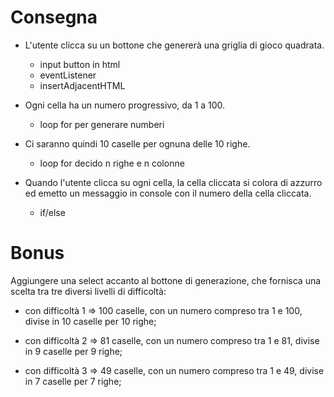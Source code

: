 # Consegna
- L'utente clicca su un bottone che genererà una griglia di gioco quadrata.
    - input button in html 
    - eventListener 
    - insertAdjacentHTML

- Ogni cella ha un numero progressivo, da 1 a 100.
    - loop for per generare numberi 

- Ci saranno quindi 10 caselle per ognuna delle 10 righe.
    - loop for decido n righe e n colonne 

- Quando l'utente clicca su ogni cella, la cella cliccata si colora di azzurro ed emetto un messaggio in console con il numero della cella cliccata.
    - if/else 




# Bonus
Aggiungere una select accanto al bottone di generazione, che fornisca una scelta tra tre diversi livelli di difficoltà:

- con difficoltà 1 => 100 caselle, con un numero compreso tra 1 e 100, divise in 10 caselle per 10 righe;

- con difficoltà 2 => 81 caselle, con un numero compreso tra 1 e 81, divise in 9 caselle per 9 righe;

- con difficoltà 3 => 49 caselle, con un numero compreso tra 1 e 49, divise in 7 caselle per 7 righe;